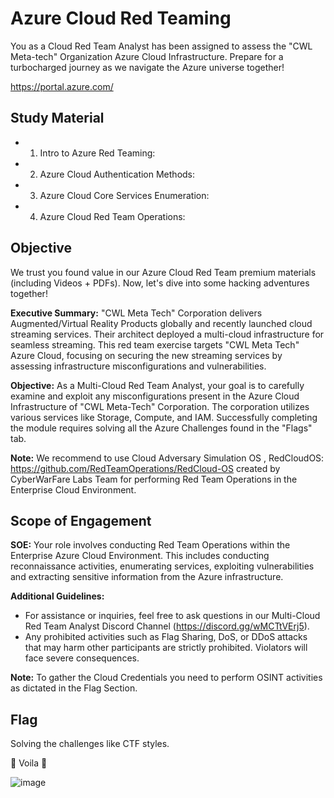 # Azure Cloud Red Teaming
You as a Cloud Red Team Analyst has been assigned to assess the "CWL Meta-tech" Organization Azure Cloud Infrastructure. Prepare for a turbocharged journey as we navigate the Azure universe together!

https://portal.azure.com/


## Study Material
+ 1. Intro to Azure Red Teaming:
+ 2. Azure Cloud Authentication Methods: 
+ 3. Azure Cloud Core Services Enumeration: 
+ 4. Azure Cloud Red Team Operations: 


## Objective
We trust you found value in our Azure Cloud Red Team premium materials (including Videos + PDFs). Now, let's dive into some hacking adventures together!

**Executive Summary:**
"CWL Meta Tech" Corporation delivers Augmented/Virtual Reality Products globally and recently launched cloud streaming services. Their architect deployed a multi-cloud infrastructure for seamless streaming. This red team exercise targets "CWL Meta Tech" Azure Cloud, focusing on securing the new streaming services by assessing infrastructure misconfigurations and vulnerabilities.

**Objective:**
As a Multi-Cloud Red Team Analyst, your goal is to carefully examine and exploit any misconfigurations present in the Azure Cloud Infrastructure of "CWL Meta-Tech" Corporation. The corporation utilizes various services like Storage, Compute, and IAM. Successfully completing the module requires solving all the Azure Challenges found in the "Flags" tab.

**Note:**
We recommend to use Cloud Adversary Simulation OS , RedCloudOS: https://github.com/RedTeamOperations/RedCloud-OS created by CyberWarFare Labs Team for performing Red Team Operations in the Enterprise Cloud Environment.


## Scope of Engagement
**SOE:**
Your role involves conducting Red Team Operations within the Enterprise Azure Cloud Environment. This includes conducting reconnaissance activities, enumerating services, exploiting vulnerabilities and extracting sensitive information from the Azure infrastructure.

**Additional Guidelines:**
+ For assistance or inquiries, feel free to ask questions in our Multi-Cloud Red Team Analyst Discord Channel (https://discord.gg/wMCTtVErj5).
+ Any prohibited activities such as Flag Sharing, DoS, or DDoS attacks that may harm other participants are strictly prohibited. Violators will face severe consequences.

**Note:**
To gather the Cloud Credentials you need to perform OSINT activities as dictated in the Flag Section.

## Flag
Solving the challenges like CTF styles.

:confetti_ball: Voila :tada: 

![image](https://github.com/h4md153v63n/CloudSec/assets/5091265/d7a7d714-099f-47d0-b6b1-75848f91f1cc)

